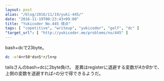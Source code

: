 ```yaml
---
layout: post
alias: "/blog/2016/11/19/yuki-445/"
date: "2016-11-19T00:23:43+09:00"
title: "Yukicoder No.445 得点"
tags: [ "copetitive", "writeup", "yukicoder", "golf", "dc" ]
"target_url": [ "http://yukicoder.me/problems/no/445" ]
---
```


bash+dcで$23$byte。

``` sh
dc -e?4+r50*dsn5*r/ln+p
```

tailsさんのbash+dcに$2$byte負け。
差異はregisterに退避する変数が$A$か$B$かで、上側の変数を退避すれば`r`の分で得できるようだ。

